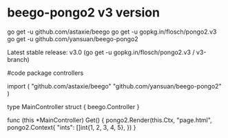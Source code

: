 # beego-pongo2 v3 version

go get -u github.com/astaxie/beego
go get -u gopkg.in/flosch/pongo2.v3
go get -u github.com/yansuan/beego-pongo2

Latest stable release: v3.0 (go get -u gopkg.in/flosch/pongo2.v3 / v3-branch)

#code
package controllers

import (
    "github.com/astaxie/beego"
    "github.com/yansuan/beego-pongo2"
)

type MainController struct {
    beego.Controller
}

func (this *MainController) Get() {
    pongo2.Render(this.Ctx, "page.html", pongo2.Context{
        "ints": []int{1, 2, 3, 4, 5},
    })
}
